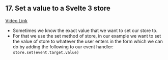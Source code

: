 ## 17. Set a value to a Svelte 3 store

[Video Link](https://egghead.io/lessons/svelte-set-a-value-to-a-svelte-3-store?pl=getting-started-with-svelte-3-05a8541a)

- Sometimes we know the exact value that we want to set our store to.
- For that we use the set method of store, in our example we want to set the value of store to whatever the user enters in the form which we can do by adding the following to our event handler: `store.set(event.target.value)`
